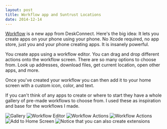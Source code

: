 ```yaml
---
layout: post
title: Workflow app and Suntrust Locations
date: 2014-12-14
---
```


[Workflow](https://my.workflow.is) is a new app from DeskConnect.  Here's the big idea:
It lets you create apps on your phone using your phone.  No Xcode required, 
no app store, just you and your phone creating apps.  It is insanely powerful.

You create apps using a workflow editor.  You can drag and drop different actions
onto the workflow screen.  There are so many options to choose from.  Look up 
addresses, download files, get current location, open other apps, and more.

Once you've created your workflow you can then add it to your home screen with
a custom icon, color, and text.

If you can't think of any apps to create or where to start they have a whole gallery 
of pre-made workflows to choose from.  I used these as inspiration and base
for the workflows I made.

![Gallery](/images/wf1.png)
![Workflow Editor](/images/wf2.png)
![Workflow Actions](/images/wf3.png)
![Workflow Actions](/images/wf4.png)
![Add to Home Screen](/images/wf5.png)
![Notice that you can also create extensions](/images/wf6.png)
